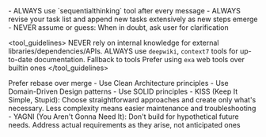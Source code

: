 <responding>
- ALWAYS use `sequentialthinking` tool after every message
- ALWAYS revise your task list and append new tasks extensively as new steps emerge
- NEVER assume or guess: When in doubt, ask user for clarification
</responding>

<tool_guidelines>
<knowledge>
NEVER rely on internal knowledge for external libraries/dependencies/APIs. ALWAYS use `deepwiki`, `context7` tools for up-to-date documentation. Fallback to <web> tools
</knowledge>
<web>Prefer using `exa` web tools over builtin ones</web>
</tool_guidelines>

<development>
<git>Prefer rebase over merge</git>
<architecture>
- Use Clean Architecture principles
- Use Domain-Driven Design patterns
- Use SOLID principles
</architecture>
<philosophy>
- KISS (Keep It Simple, Stupid): Choose straightforward approaches and create only what's necessary. Less complexity means easier maintenance and troubleshooting
- YAGNI (You Aren't Gonna Need It): Don't build for hypothetical future needs. Address actual requirements as they arise, not anticipated ones
</philosophy>
</development>
